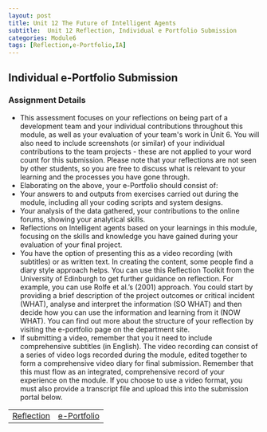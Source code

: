 ```yaml
---
layout: post
title: Unit 12 The Future of Intelligent Agents
subtitle:  Unit 12 Reflection, Individual e Portfolio Submission
categories: Module6
tags: [Reflection,e-Portfolio,IA]
---
```

<style>
/* hit common Jekyll theme containers */
.post-content > * + *,
.page__content > * + *,
.post-body > * + * { margin-top: .6rem !important; }

/* headings: tighten top/bottom */
.post-content h1, .post-content h2, .post-content h3,
.page__content h1, .page__content h2, .page__content h3,
.post-body h1, .post-body h2, .post-body h3 {
  margin-top: .9rem !important;
  margin-bottom: .35rem !important;
  line-height: 1.2;
}

/* paragraphs & lists */
.post-content p, .page__content p, .post-body p { margin: .35rem 0 !important; line-height: 1.5; }
.post-content ul, .page__content ul, .post-body ul { margin: .25rem 0 .5rem 1.15rem !important; }
.post-content li, .page__content li, .post-body li { margin: .18rem 0 !important; }

/* tables & buttons */
.post-content table, .page__content table, .post-body table { margin: .4rem 0 !important; }
.post-content td, .page__content td, .post-body td { padding: .22rem .5rem !important; }

/* kill huge gap after the post title block some themes add */
.post-title + .post-content,
.page__title + .page__content { margin-top: .5rem !important; }
</style>
<html lang="en">
<body>

<h2> Individual e-Portfolio Submission </h2>
<h3>Assignment Details</h3>
<ul>
 <li> This assessment focuses on your reflections on being part of a development team and your individual contributions throughout this module, as well as your evaluation of your team's work in Unit 6. You will also need to include screenshots (or similar) of your individual contributions to the team projects - these are not applied to your word count for this submission. Please note that your reflections are not seen by other students, so you are free to discuss what is relevant to your learning and the processes you have gone through.</li>
  <li> Elaborating on the above, your e-Portfolio should consist of:</li>
 <li> Your answers to and outputs from exercises carried out during the module, including all your coding scripts and system designs.</li>
 <li> Your analysis of the data gathered, your contributions to the online forums, showing your analytical skills.</li>
 <li> Reflections on Intelligent agents based on your learnings in this module, focusing on the skills and knowledge you have gained during your evaluation of your final project.</li>
 <li> You have the option of presenting this as a video recording (with subtitles) or as written text. In creating the content, some people find a diary style approach helps. You can use this Reflection Toolkit from the University of Edinburgh to get further guidance on reflection. For example, you can use Rolfe et al.’s (2001) approach. You could start by providing a brief description of the project outcomes or critical incident (WHAT), analyse and interpret the information (SO WHAT) and then decide how you can use the information and learning from it (NOW WHAT). You can find out more about the structure of your reflection by visiting the e-portfolio page on the department site.</li>
  <li>If submitting a video, remember that you it need to include comprehensive subtitles (in English). The video recording can consist of a series of video logs recorded during the module, edited together to form a comprehensive video diary for final submission. Remember that this must flow as an integrated, comprehensive record of your experience on the module. If you choose to use a video format, you must also provide a transcript file and upload this into the submission portal below.</li>
</ul>
<table>
    <tr>
      <td> <a href="../../../../artefacts/IA-Unit12-Reflection.pdf" target="_blank" class="button large">Reflection</a></td> 
       <td> <a href="https://m-kanuri.github.io/Module6.html" target="_blank" class="button large">e-Portfolio</a></td> 
    </tr>
</table>









